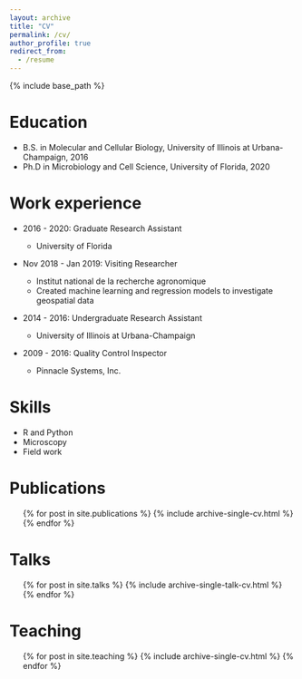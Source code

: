 ```yaml
---
layout: archive
title: "CV"
permalink: /cv/
author_profile: true
redirect_from:
  - /resume
---
```


{% include base_path %}

Education
======
* B.S. in Molecular and Cellular Biology, University of Illinois at Urbana-Champaign, 2016
* Ph.D in Microbiology and Cell Science, University of Florida, 2020

Work experience
======
* 2016 - 2020: Graduate Research Assistant
  * University of Florida

* Nov 2018 - Jan 2019: Visiting Researcher
  * Institut national de la recherche agronomique
  * Created machine learning and regression models to investigate geospatial data
  
* 2014 - 2016: Undergraduate Research Assistant
  * University of Illinois at Urbana-Champaign
  
* 2009 - 2016: Quality Control Inspector
  * Pinnacle Systems, Inc.
  
Skills
======
* R and Python
* Microscopy
* Field work

Publications
======
  <ul>{% for post in site.publications %}
    {% include archive-single-cv.html %}
  {% endfor %}</ul>
  
Talks
======
  <ul>{% for post in site.talks %}
    {% include archive-single-talk-cv.html %}
  {% endfor %}</ul>
  
Teaching
======
  <ul>{% for post in site.teaching %}
    {% include archive-single-cv.html %}
  {% endfor %}</ul>

